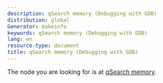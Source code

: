 ```yaml
---
description: qSearch memory (Debugging with GDB)
distribution: global
Generator: makeinfo
keywords: qSearch memory (Debugging with GDB)
lang: en
resource-type: document
title: qSearch memory (Debugging with GDB)
---
```

The node you are looking for is at [qSearch memory](General-Query-Packets.html#qSearch-memory).
